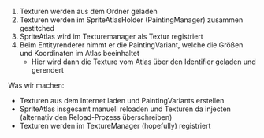 1. Texturen werden aus dem Ordner geladen
2. Texturen werden im SpriteAtlasHolder (PaintingManager) zusammen gestitched
3. SpriteAtlas wird im Texturemanager als Textur registriert
4. Beim Entityrenderer nimmt er die PaintingVariant, welche die Größen und Koordinaten im Atlas beeinhaltet
    - Hier wird dann die Texture vom Atlas über den Identifier geladen und gerendert

Was wir machen:
- Texturen aus dem Internet laden und PaintingVariants erstellen
- SpriteAtlas insgesamt manuell reloaden und Texturen da injecten (alternativ den Reload-Prozess überschreiben)
- Texturen werden im TextureManager (hopefully) registriert
